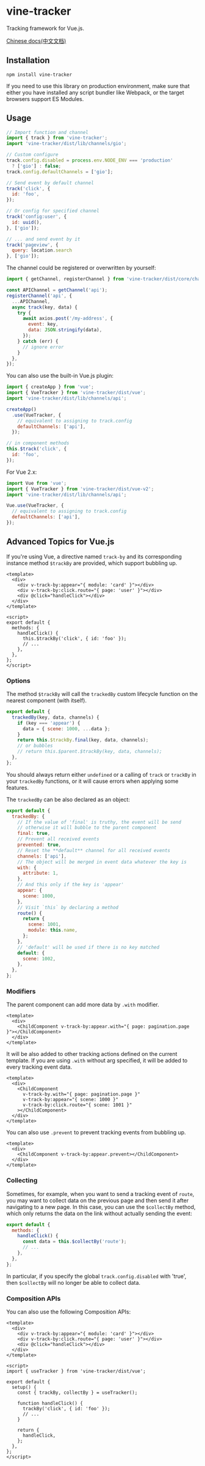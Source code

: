 # vine-tracker

Tracking framework for Vue.js.

[Chinese docs(中文文档)](docs/README-zh.md)

## Installation

```shell
npm install vine-tracker
```

If you need to use this library on production environment, make sure that either you have installed any script bundler like Webpack, or the target browsers support ES Modules.

## Usage

```javascript
// Import function and channel
import { track } from 'vine-tracker';
import 'vine-tracker/dist/lib/channels/gio';

// Custom configure
track.config.disabled = process.env.NODE_ENV === 'production'
  ? ['gio'] : false;
track.config.defaultChannels = ['gio'];

// Send event by default channel
track('click', {
  id: 'foo',
});

// Or config for specified channel
track('config:user', {
  id: uuid(),
}, ['gio']);

// ... and send event by it
track('pageview', {
  query: location.search
}, ['gio']);
```

The channel could be registered or overwritten by yourself:

```javascript
import { getChannel, registerChannel } from 'vine-tracker/dist/core/channel';

const APIChannel = getChannel('api');
registerChannel('api', {
  ...APIChannel,
  async track(key, data) {
    try {
      await axios.post('/my-address', {
        event: key,
        data: JSON.stringify(data),
      });
    } catch (err) {
      // ignore error
    }
  },
});

```

You can also use the built-in Vue.js plugin:

```javascript
import { createApp } from 'vue';
import { VueTracker } from 'vine-tracker/dist/vue';
import 'vine-tracker/dist/lib/channels/api';

createApp()
  .use(VueTracker, {
    // equivalent to assigning to track.config
    defaultChannels: ['api'],
  });

// in component methods
this.$track('click', {
  id: 'foo',
});
```

For Vue 2.x:

```javascript
import Vue from 'vue';
import { VueTracker } from 'vine-tracker/dist/vue-v2';
import 'vine-tracker/dist/lib/channels/api';

Vue.use(VueTracker, {
  // equivalent to assigning to track.config
  defaultChannels: ['api'],
});

```

## Advanced Topics for Vue.js

If you're using Vue, a directive named `track-by` and its corresponding instance method `$trackBy` are provided, which support bubbling up.

```vue
<template>
  <div>
    <div v-track-by:appear="{ module: 'card' }"></div>
    <div v-track-by:click.route="{ page: 'user' }"></div>
    <div @click="handleClick"></div>
  </div>
</template>

<script>
export default {
  methods: {
    handleClick() {
      this.$trackBy('click', { id: 'foo' });
      // ...
    },
  },
};
</script>
```

### Options

The method `$trackBy` will call the `trackedBy` custom lifecycle function on the nearest component (with itself).

```javascript
export default {
  trackedBy(key, data, channels) {
    if (key === 'appear') {
      data = { scene: 1000, ...data };
    }
    return this.$trackBy.final(key, data, channels);
    // or bubbles
    // return this.$parent.$trackBy(key, data, channels);
  },
};
```

You should always return either `undefined` or a calling of `track` or `trackBy` in your `trackedBy` functions, or it will cause errors when applying some features.

The `trackedBy` can be also declared as an object:

```javascript
export default {
  trackedBy: {
    // If the value of 'final' is truthy, the event will be send
    // otherwise it will bubble to the parent component
    final: true,
    // Prevent all received events
    prevented: true,
    // Reset the **default** channel for all received events
    channels: ['api'],
    // The object will be merged in event data whatever the key is
    with: {
      attribute: 1,
    },
    // And this only if the key is 'appear'
    appear: {
      scene: 1000,
    },
    // Visit `this` by declaring a method
    route() {
      return {
        scene: 1001,
        module: this.name,
      };
    },
    // 'default' will be used if there is no key matched
    default: {
      scene: 1002,
    },
  },
};
```

### Modifiers

The parent component can add more data by `.with` modifier.

```vue
<template>
  <div>
    <ChildComponent v-track-by:appear.with="{ page: pagination.page }"></ChildComponent>
  </div>
</template>
```

It will be also added to other tracking actions defined on the current template. If you are using `.with` without arg specified, it will be added to every tracking event data.

```vue
<template>
  <div>
    <ChildComponent
      v-track-by.with="{ page: pagination.page }"
      v-track-by:appear="{ scene: 1000 }"
      v-track-by:click.route="{ scene: 1001 }"
    ></ChildComponent>
  </div>
</template>
```

You can also use `.prevent` to prevent tracking events from bubbling up.

```vue
<template>
  <div>
    <ChildComponent v-track-by:appear.prevent></ChildComponent>
  </div>
</template>
```

### Collecting

Sometimes, for example, when you want to send a tracking event of `route`, you may want to collect data on the previous page and then send it after navigating to a new page. In this case, you can use the `$collectBy` method, which only returns the data on the link without actually sending the event:

```javascript
export default {
  methods: {
    handleClick() {
      const data = this.$collectBy('route');
      // ...
    },
  },
};
```

In particular, if you specify the global `track.config.disabled` with 'true', then `$collectBy` will no longer be able to collect data.

### Composition APIs

You can also use the following Composition APIs:

```vue
<template>
  <div>
    <div v-track-by:appear="{ module: 'card' }"></div>
    <div v-track-by:click.route="{ page: 'user' }"></div>
    <div @click="handleClick"></div>
  </div>
</template>

<script>
import { useTracker } from 'vine-tracker/dist/vue';

export default {
  setup() {
    const { trackBy, collectBy } = useTracker();

    function handleClick() {
      trackBy('click', { id: 'foo' });
      // ...
    }

    return {
      handleClick,
    };
  },
};
</script>
```
